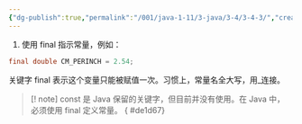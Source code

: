 ```yaml
---
{"dg-publish":true,"permalink":"/001/java-1-11/3-java/3-4/3-4-3/","created":"2024-04-12T14:43:46.551+08:00","updated":"2024-06-01T10:42:53.208+08:00"}
---
```


1. 使用 final 指示常量，例如：

```java
final double CM_PERINCH = 2.54;
```

关键字 final 表示这个变量只能被赋值一次。习惯上，常量名全大写，用_连接。

>[! note] const 是 Java 保留的关键字，但目前并没有使用。在 Java 中，必须使用 final 定义常量。
{ #de1d67}

